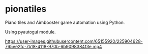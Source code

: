# pionatiles

Piano tiles and Aimbooster game automation using Python.

Using pyautogui module.



https://user-images.githubusercontent.com/65155920/225904628-765ee2fc-7b18-4118-970b-6b9098384f3e.mp4

